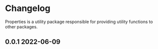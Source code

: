 # Changelog

Properties is a utility package responsible for providing utility functions to other packages.

## 0.0.1 2022-06-09

<!-- ### 📚 3rd party library updates -->

<!-- ### 🛠 Breaking changes -->

<!-- ### 🎉 New features -->

<!-- ### 🐛 Bug fixes -->

<!-- ### 💡 Others -->

<!-- ### ⚠️ Notices  -->
